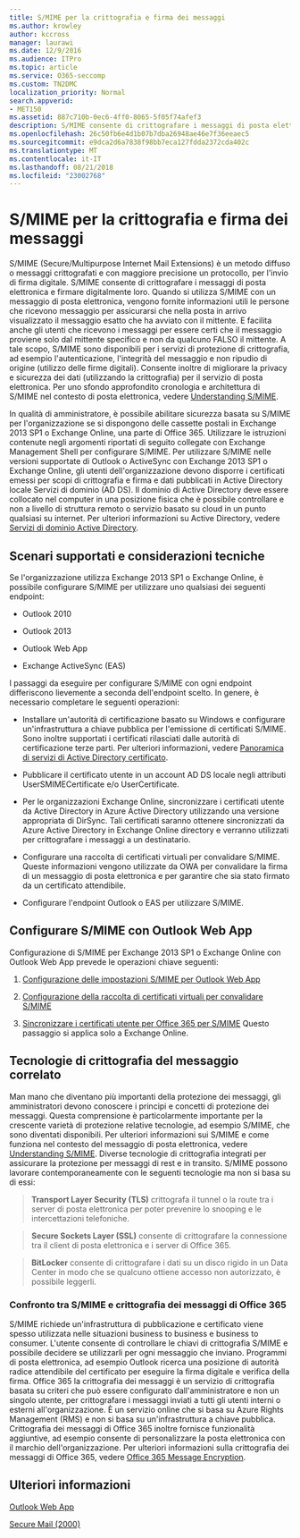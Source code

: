 ```yaml
---
title: S/MIME per la crittografia e firma dei messaggi
ms.author: krowley
author: kccross
manager: laurawi
ms.date: 12/9/2016
ms.audience: ITPro
ms.topic: article
ms.service: O365-seccomp
ms.custom: TN2DMC
localization_priority: Normal
search.appverid:
- MET150
ms.assetid: 887c710b-0ec6-4ff0-8065-5f05f74afef3
description: S/MIME consente di crittografare i messaggi di posta elettronica e firmare digitalmente loro. Quando si utilizza S/MIME con un messaggio di posta elettronica, vengono fornite informazioni utili le persone che ricevono messaggio per assicurarsi che nella posta in arrivo visualizzato il messaggio esatto che ha avviato con il mittente.
ms.openlocfilehash: 26c50fb6e4d1b07b7dba26948ae46e7f36eeaec5
ms.sourcegitcommit: e9dca2d6a7838f98bb7eca127fdda2372cda402c
ms.translationtype: MT
ms.contentlocale: it-IT
ms.lasthandoff: 08/21/2018
ms.locfileid: "23002768"
---
```

# <a name="smime-for-message-signing-and-encryption"></a>S/MIME per la crittografia e firma dei messaggi

S/MIME (Secure/Multipurpose Internet Mail Extensions) è un metodo diffuso o messaggi crittografati e con maggiore precisione un protocollo, per l'invio di firma digitale. S/MIME consente di crittografare i messaggi di posta elettronica e firmare digitalmente loro. Quando si utilizza S/MIME con un messaggio di posta elettronica, vengono fornite informazioni utili le persone che ricevono messaggio per assicurarsi che nella posta in arrivo visualizzato il messaggio esatto che ha avviato con il mittente. E facilita anche gli utenti che ricevono i messaggi per essere certi che il messaggio proviene solo dal mittente specifico e non da qualcuno FALSO il mittente. A tale scopo, S/MIME sono disponibili per i servizi di protezione di crittografia, ad esempio l'autenticazione, l'integrità del messaggio e non ripudio di origine (utilizzo delle firme digitali). Consente inoltre di migliorare la privacy e sicurezza dei dati (utilizzando la crittografia) per il servizio di posta elettronica. Per uno sfondo approfondito cronologia e architettura di S/MIME nel contesto di posta elettronica, vedere [Understanding S/MIME](https://go.microsoft.com/fwlink/?LinkID=393948). 
  
In qualità di amministratore, è possibile abilitare sicurezza basata su S/MIME per l'organizzazione se si dispongono delle cassette postali in Exchange 2013 SP1 o Exchange Online, una parte di Office 365. Utilizzare le istruzioni contenute negli argomenti riportati di seguito collegate con Exchange Management Shell per configurare S/MIME. Per utilizzare S/MIME nelle versioni supportate di Outlook o ActiveSync con Exchange 2013 SP1 o Exchange Online, gli utenti dell'organizzazione devono disporre i certificati emessi per scopi di crittografia e firma e dati pubblicati in Active Directory locale Servizi di dominio (AD DS). Il dominio di Active Directory deve essere collocato nel computer in una posizione fisica che è possibile controllare e non a livello di struttura remoto o servizio basato su cloud in un punto qualsiasi su internet. Per ulteriori informazioni su Active Directory, vedere [Servizi di dominio Active Directory](https://go.microsoft.com/fwlink/?LinkID=394064).
  
## <a name="supported-scenarios-and-technical-considerations"></a>Scenari supportati e considerazioni tecniche
<a name="sectionSection0"> </a>

Se l'organizzazione utilizza Exchange 2013 SP1 o Exchange Online, è possibile configurare S/MIME per utilizzare uno qualsiasi dei seguenti endpoint: 
  
- Outlook 2010
    
- Outlook 2013
    
- Outlook Web App
    
- Exchange ActiveSync (EAS)
    
I passaggi da eseguire per configurare S/MIME con ogni endpoint differiscono lievemente a seconda dell'endpoint scelto. In genere, è necessario completare le seguenti operazioni:
  
- Installare un'autorità di certificazione basato su Windows e configurare un'infrastruttura a chiave pubblica per l'emissione di certificati S/MIME. Sono inoltre supportati i certificati rilasciati dalle autorità di certificazione terze parti. Per ulteriori informazioni, vedere [Panoramica di servizi di Active Directory certificato](https://technet.microsoft.com/library/hh831740.aspx).
    
- Pubblicare il certificato utente in un account AD DS locale negli attributi UserSMIMECertificate e/o UserCertificate.
    
- Per le organizzazioni Exchange Online, sincronizzare i certificati utente da Active Directory in Azure Active Directory utilizzando una versione appropriata di DirSync. Tali certificati saranno ottenere sincronizzati da Azure Active Directory in Exchange Online directory e verranno utilizzati per crittografare i messaggi a un destinatario.
    
- Configurare una raccolta di certificati virtuali per convalidare S/MIME. Queste informazioni vengono utilizzate da OWA per convalidare la firma di un messaggio di posta elettronica e per garantire che sia stato firmato da un certificato attendibile.
    
- Configurare l'endpoint Outlook o EAS per utilizzare S/MIME. 
    
## <a name="setup-smime-with-outlook-web-app"></a>Configurare S/MIME con Outlook Web App
<a name="sectionSection1"> </a>

Configurazione di S/MIME per Exchange 2013 SP1 o Exchange Online con Outlook Web App prevede le operazioni chiave seguenti:
  
1. [Configurazione delle impostazioni S/MIME per Outlook Web App](configure-s-mime-settings-for-outlook-web-app.md)
    
2. [Configurazione della raccolta di certificati virtuali per convalidare S/MIME](set-up-virtual-certificate-collection-to-validate-s-mime.md)
    
3. [Sincronizzare i certificati utente per Office 365 per S/MIME](sync-user-certificates-to-office-365-for-s-mime.md) Questo passaggio si applica solo a Exchange Online. 
    
## <a name="related-message-encryption-technologies"></a>Tecnologie di crittografia del messaggio correlato
<a name="sectionSection2"> </a>

Man mano che diventano più importanti della protezione dei messaggi, gli amministratori devono conoscere i principi e concetti di protezione dei messaggi. Questa comprensione è particolarmente importante per la crescente varietà di protezione relative tecnologie, ad esempio S/MIME, che sono diventati disponibili. Per ulteriori informazioni sui S/MIME e come funziona nel contesto del messaggio di posta elettronica, vedere [Understanding S/MIME](https://go.microsoft.com/fwlink/?LinkID=393948). Diverse tecnologie di crittografia integrati per assicurare la protezione per messaggi di rest e in transito. S/MIME possono lavorare contemporaneamente con le seguenti tecnologie ma non si basa su di essi:
  
> **Transport Layer Security (TLS)** crittografa il tunnel o la route tra i server di posta elettronica per poter prevenire lo snooping e le intercettazioni telefoniche. 
    
> **Secure Sockets Layer (SSL)** consente di crittografare la connessione tra il client di posta elettronica e i server di Office 365. 
    
> **BitLocker** consente di crittografare i dati su un disco rigido in un Data Center in modo che se qualcuno ottiene accesso non autorizzato, è possibile leggerli. 
    
### <a name="smime-compared-with-office-365-message-encryption"></a>Confronto tra S/MIME e crittografia dei messaggi di Office 365

S/MIME richiede un'infrastruttura di pubblicazione e certificato viene spesso utilizzata nelle situazioni business to business e business to consumer. L'utente consente di controllare le chiavi di crittografia S/MIME e possibile decidere se utilizzarli per ogni messaggio che inviano. Programmi di posta elettronica, ad esempio Outlook ricerca una posizione di autorità radice attendibile del certificato per eseguire la firma digitale e verifica della firma. Office 365 la crittografia dei messaggi è un servizio di crittografia basata su criteri che può essere configurato dall'amministratore e non un singolo utente, per crittografare i messaggi inviati a tutti gli utenti interni o esterni all'organizzazione. È un servizio online che si basa su Azure Rights Management (RMS) e non si basa su un'infrastruttura a chiave pubblica. Crittografia dei messaggi di Office 365 inoltre fornisce funzionalità aggiuntive, ad esempio consente di personalizzare la posta elettronica con il marchio dell'organizzazione. Per ulteriori informazioni sulla crittografia dei messaggi di Office 365, vedere [Office 365 Message Encryption](https://go.microsoft.com/fwlink/?LinkID=392525).
  
## <a name="more-information"></a>Ulteriori informazioni
<a name="sectionSection3"> </a>

[Outlook Web App](http://technet.microsoft.com/library/3814b665-01e8-4881-9a44-163f14789ee4.aspx)
  
[Secure Mail (2000)](https://technet.microsoft.com/en-us/library/cc962043.aspx)
  

